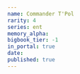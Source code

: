 ```yaml
---
name: Commander T'Pol
rarity: 4
series: ent
memory_alpha:
bigbook_tier: -1
in_portal: true
date:
published: true
---
```




